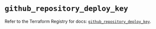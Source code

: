 # `github_repository_deploy_key`

Refer to the Terraform Registry for docs: [`github_repository_deploy_key`](https://registry.terraform.io/providers/integrations/github/6.5.0/docs/resources/repository_deploy_key).
